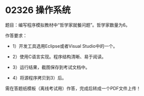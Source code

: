 # 02326 操作系统

题目：编写程序模拟教材中“哲学家就餐问题”。哲学家数量为6。

作答要求：

- 1）开发工具选用Eclipse或者Visual Studio中的一个。

- 2）使用C语言实现。程序结构清晰、易于阅读。

- 3）运行结果，截图保存到考试文档中。

- 4）将源程序拷贝到3）后。

需在答题纸模板（离线考试用）作答，完成后转成一个PDF文件上传！